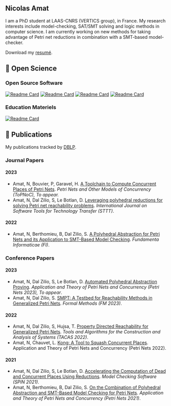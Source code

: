 ## Nicolas Amat

I am a PhD student at LAAS-CNRS (VERTICS group), in France. My research interests include
model-checking, SAT/SMT solving and logic methods in computer science. I am
currently working on new methods for taking advantage of Petri net reductions in combination with a SMT-based model-checker.

Download my [resumé](https://homepages.laas.fr/namat/media/Amat_CV.pdf).

## 🔭 Open Science

### Open Source Software

[![Readme Card](https://github-readme-stats.vercel.app/api/pin/?username=nicolasAmat&repo=SMPT&theme=transparent)](https://github.com/nicolasAmat/SMPT)
[![Readme Card](https://github-readme-stats.vercel.app/api/pin/?username=nicolasAmat&repo=Kong&theme=transparent)](https://github.com/nicolasAmat/Kong)
[![Readme Card](https://github-readme-stats.vercel.app/api/pin/?username=nicolasAmat&repo=Reductron&theme=transparent)](https://github.com/nicolasAmat/Reductron)
[![Readme Card](https://github-readme-stats.vercel.app/api/pin/?username=nicolasAmat&repo=Octant&theme=transparent)](https://github.com/nicolasAmat/Octant)

### Education Materiels

[![Readme Card](https://github-readme-stats.vercel.app/api/pin/?username=nicolasAmat&repo=uSMPT&theme=transparent)](https://github.com/nicolasAmat/uSMPT)

## 📖 Publications

My publications tracked by [DBLP](https://dblp.org/pid/290/7553.html).

### Journal Papers

#### 2023

- Amat, N, Bouvier, P, Garavel, H. [A Toolchain to Compute Concurrent Places of Petri Nets](https://www.springer.com/gp/computer-science/lncs/lncs-transactions/petri-nets-and-other-models-of-concurrency-topnoc-/731240). *Petri Nets and Other Models of Concurrency (ToPNoC), To appear.*
- Amat, N, Dal Zilio, S, Le Botlan, D. [Leveraging polyhedral reductions for solving Petri net reachability problems](https://doi.org/10.1007/s10009-022-00694-8). *International Journal on Software Tools for Technology Transfer (STTT)*.

#### 2022

- Amat, N, Berthomieu, B, Dal Zilio, S. [A Polyhedral Abstraction for Petri Nets and its Application to SMT-Based Model Checking](https://doi.org/10.3233/FI-222134). *Fundamenta Informaticae (FI)*.

### Conference Papers

#### 2023

- Amat, N, Dal Zilio, S, Le Botlan, D. [Automated Polyhedral Abstraction Proving](https://petrinets2023.deec.fct.unl.pt/). *Application and Theory of Petri Nets and Concurrency (Petri Nets 2023), To appear*.
- Amat, N, Dal Zilio, S. [SMPT: A Testbed for Reachability Methods in Generalized Petri Nets](https://doi.org/10.1007/978-3-031-27481-7_25). *Formal Methods (FM 2023)*.
  
#### 2022

- Amat, N, Dal Zilio, S, Hujsa, T. [Property Directed Reachability for Generalized Petri Nets](https://doi.org/10.1007/978-3-030-99524-9_28). *Tools and Algorithms for the Construction and Analysis of Systems (TACAS 2022)*.
- Amat, N, Chauvet, L. [Kong: A Tool to Squash Concurrent Places](https://doi.org/10.1007/978-3-031-06653-5_6). Application and Theory of Petri Nets and Concurrency (Petri Nets 2022).

#### 2021

- Amat, N, Dal Zilio, S, Le Botlan, D. [Accelerating the Computation of Dead and Concurrent Places Using Reductions](https://doi.org/10.1007/978-3-030-84629-9_3). *Model Checking Software (SPIN 2021)*.
- Amat, N, Berthomieu, B, Dal Zilio, S. [On the Combination of Polyhedral Abstraction and SMT-Based Model Checking for Petri Nets](https://doi.org/10.1007/978-3-030-76983-3_9). *Application and Theory of Petri Nets and Concurrency (Petri Nets 2021)*.
    
